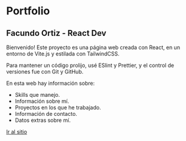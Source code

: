 # Portfolio

## Facundo Ortiz - React Dev

Bienvenido!
Este proyecto es una página web creada con React, en un entorno de Vite.js y estilada con TailwindCSS.

Para mantener un código prolijo, usé ESlint y Prettier, y el control de versiones fue con Git y GitHub.

En esta web hay información sobre:

- Skills que manejo.
- Información sobre mí.
- Proyectos en los que he trabajado.
- Información de contacto.
- Datos extras sobre mí.

[Ir al sitio](https://fktz94.github.io/portfolio/)
